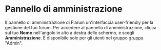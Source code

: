# Pannello di amministrazione

Il pannello di amministrazione di Flarum un'interfaccia user-friendly per la gestione del tuo forum. Per accedere al pannello di amministrazione, clicca sul tuo **Nome** nell'angolo in alto a destra dello schermo, e scegli **Amministrazione**. È disponibile solo per gli utenti nel gruppo [gruppo](permissions.md) "Admin".
